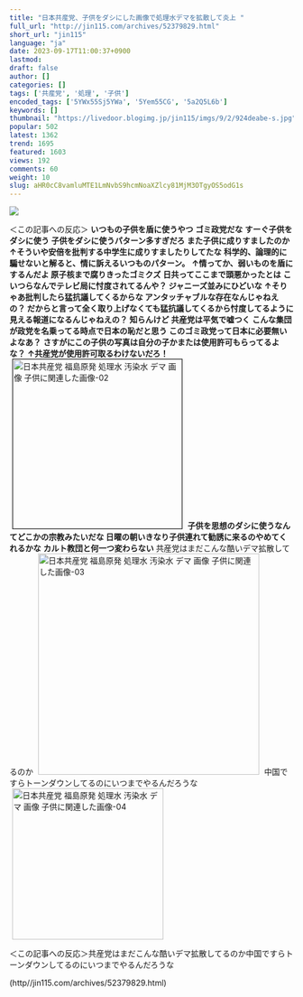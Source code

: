```yaml
---
title: "日本共産党、子供をダシにした画像で処理水デマを拡散して炎上 "
full_url: "http://jin115.com/archives/52379829.html"
short_url: "jin115"
language: "ja"
date: 2023-09-17T11:00:37+0900
lastmod: 
draft: false
author: []
categories: []
tags: ['共産党', '処理', '子供']
encoded_tags: ['5YWx55Sj5YWa', '5Yem55CG', '5a2Q5L6b']
keywords: []
thumbnail: "https://livedoor.blogimg.jp/jin115/imgs/9/2/924deabe-s.jpg"
popular: 502
latest: 1362
trend: 1695
featured: 1603
views: 192
comments: 60
weight: 10
slug: aHR0cC8vamluMTE1LmNvbS9hcmNoaXZlcy81MjM3OTgyOS5odG1s
---
```


![](https://livedoor.blogimg.jp/jin115/imgs/9/2/924deabe-s.jpg)

<div><a name='more'></a> ＜この記事への反応＞ <b>いつもの子供を盾に使うやつ</b> <b>ゴミ政党だな</b> <b>すーぐ子供をダシに使う</b> <b>子供をダシに使うパターン多すぎだろ</b> <b>また子供に成りすましたのか</b> <b>↑そういや安倍を批判する中学生に成りすましたりしてたな</b> <b>科学的、論理的に騙せないと解ると、情に訴えるいつものパターン。</b> <b>↑情ってか、弱いものを盾にするんだよ 原子核まで腐りきったゴミクズ</b> <b>日共ってここまで頭悪かったとは</b> <b>こいつらなんでテレビ局に忖度されてるんや？ ジャニーズ並みにひどいな</b> <b>↑そりゃあ批判したら猛抗議してくるからな アンタッチャブルな存在なんじゃねえの？ だからと言って全く取り上げなくても猛抗議してくるから忖度してるように見える報道になるんじゃねえの？ 知らんけど</b> <b>共産党は平気で嘘つく</b> <b>こんな集団が政党を名乗ってる時点で日本の恥だと思う</b> <b>このゴミ政党って日本に必要無いよなあ？</b> <b>さすがにこの子供の写真は自分の子かまたは使用許可もらってるよな？</b> <b>↑共産党が使用許可取るわけないだろ！</b> <img src='https//livedoor.blogimg.jp/jin115/imgs/f/e/fe3cbdbc.jpg' width='300' border='1' hspace='5' class='pict' alt='日本共産党 福島原発 処理水 汚染水 デマ 画像 子供に関連した画像-02'> <b>子供を思想のダシに使うなんてどこかの宗教みたいだな 日曜の朝いきなり子供連れて勧誘に来るのやめてくれるかな</b> <b>カルト教団と何一つ変わらない</b> 共産党はまだこんな酷いデマ拡散してるのか <img src='https//livedoor.blogimg.jp/jin115/imgs/4/7/4738b087.gif' width='392' border='0' hspace='5' class='pict' alt='日本共産党 福島原発 処理水 汚染水 デマ 画像 子供に関連した画像-03'> 中国ですらトーンダウンしてるのにいつまでやるんだろうな <img src='https//livedoor.blogimg.jp/jin115/imgs/9/4/9467b835.gif' width='268' border='0' hspace='5' class='pict' alt='日本共産党 福島原発 処理水 汚染水 デマ 画像 子供に関連した画像-04'> <p>＜この記事への反応＞共産党はまだこんな酷いデマ拡散してるのか中国ですらトーンダウンしてるのにいつまでやるんだろうな</p></div>

(http//jin115.com/archives/52379829.html)
